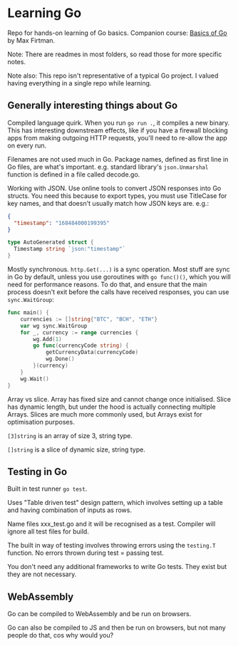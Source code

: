 # Learning Go

Repo for hands-on learning of Go basics. Companion course: [Basics of Go](https://frontendmasters.com/courses/go-basics/) by Max Firtman.

Note: There are readmes in most folders, so read those for more specific notes.

Note also: This repo isn't representative of a typical Go project. I valued having everything in a single repo while learning.

## Generally interesting things about Go

Compiled language quirk. When you run `go run .`, it compiles a new binary. This has interesting downstream effects, like if you have a firewall blocking apps from making outgoing HTTP requests, you'll need to re-allow the app on every run.

Filenames are not used much in Go. Package names, defined as first line in Go files, are what's important. e.g. standard library's `json.Unmarshal` function is defined in a file called decode.go.

Working with JSON. Use online tools to convert JSON responses into Go structs. You need this because to export types, you must use TitleCase for key names, and that doesn't usually match how JSON keys are. e.g.:

```json
{
  "timestamp": "168484000199395"
}
```

```go
type AutoGenerated struct {
  Timestamp string `json:"timestamp"`
}
```

Mostly synchronous. `http.Get(...)` is a sync operation. Most stuff are sync in Go by default, unless you use goroutines with `go func()()`, which you will need for performance reasons. To do that, and ensure that the main process doesn't exit before the calls have received responses, you can use `sync.WaitGroup`:

```go
func main() {
	currencies := []string{"BTC", "BCH", "ETH"}
	var wg sync.WaitGroup
	for _, currency := range currencies {
		wg.Add(1)
		go func(currencyCode string) {
			getCurrencyData(currencyCode)
			wg.Done()
		}(currency)
	}
	wg.Wait()
}
```

Array vs slice. Array has fixed size and cannot change once initialised. Slice has dynamic length, but under the hood is actually connecting multiple Arrays. Slices are much more commonly used, but Arrays exist for optimisation purposes.

`[3]string` is an array of size 3, string type.

`[]string` is a slice of dynamic size, string type.

## Testing in Go

Built in test runner `go test`.

Uses "Table driven test" design pattern, which involves setting up a table and having combination of inputs as rows.

Name files xxx_test.go and it will be recognised as a test. Compiler will ignore all test files for build.

The built in way of testing involves throwing errors using the `testing.T` function. No errors thrown during test = passing test.

You don't need any additional frameworks to write Go tests. They exist but they are not necessary.

## WebAssembly

Go can be compiled to WebAssembly and be run on browsers.

Go can also be compiled to JS and then be run on browsers, but not many people do that, cos why would you?
